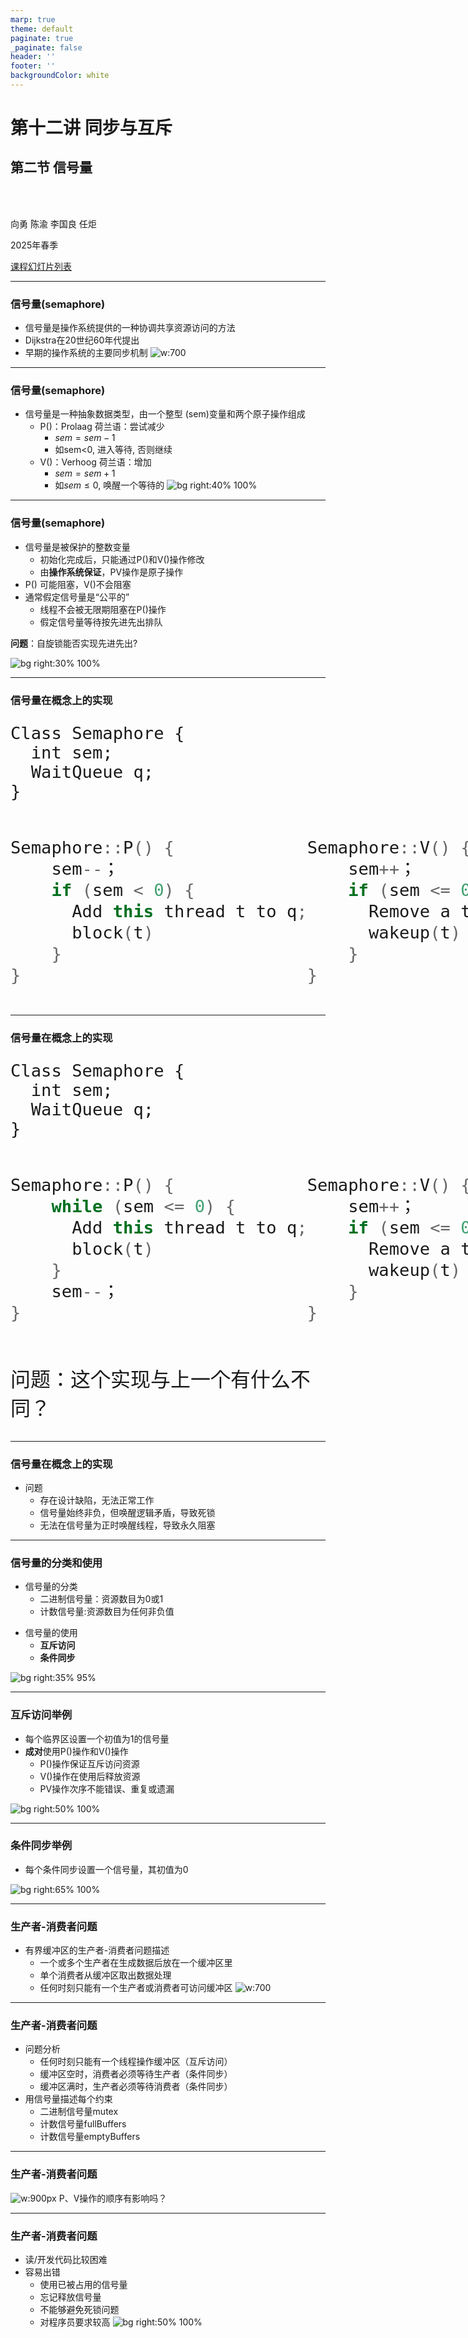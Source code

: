 ```yaml
---
marp: true
theme: default
paginate: true
_paginate: false
header: ''
footer: ''
backgroundColor: white
---
```


<!-- theme: gaia -->
<!-- _class: lead -->

# 第十二讲 同步与互斥

## 第二节 信号量

<br>
<br>

向勇 陈渝 李国良 任炬 

2025年春季

[课程幻灯片列表](https://www.yuque.com/xyong-9fuoz/qczol5/glemuu?)

---

### 信号量(semaphore)

- 信号量是操作系统提供的一种协调共享资源访问的方法
- Dijkstra在20世纪60年代提出
- 早期的操作系统的主要同步机制
![w:700](figs/basic-syncmutex.png)

<!--
Dijkstra 应译作“戴克斯特拉”
https://zhuanlan.zhihu.com/p/73390180
维基百科 Edsger Wybe Dijkstra 页面（https://en.wikipedia.org/wiki/Edsger_W._Dijkstra），Dijkstra 可读作 /ˈdaɪkstrə/ 或 [ˈdɛikstra]
-->
---

### 信号量(semaphore)
- 信号量是一种抽象数据类型，由一个整型 (sem)变量和两个原子操作组成
   - P()：Prolaag 荷兰语：尝试减少
      - $sem = sem - 1$
      - 如sem<0, 进入等待, 否则继续
   - V()：Verhoog 荷兰语：增加
      - $sem = sem + 1$
      - 如$sem \le 0$, 唤醒一个等待的
![bg right:40% 100%](figs/sema-train.png)

---

### 信号量(semaphore)
- 信号量是被保护的整数变量
   - 初始化完成后，只能通过P()和V()操作修改
   - 由**操作系统保证**，PV操作是原子操作
- P() 可能阻塞，V()不会阻塞
- 通常假定信号量是“公平的”
   - 线程不会被无限期阻塞在P()操作
   - 假定信号量等待按先进先出排队

**问题**：自旋锁能否实现先进先出?

![bg right:30% 100%](figs/sema-train.png)

---

### 信号量在概念上的实现

<!--
![w:1200](figs/semaphore-impl.png)
-->

<font size=6>

```
Class Semaphore {
  int sem;
  WaitQueue q; 
}
```

<style>
.container{
  display: flex;
}
.col {
  flex: 1;
}
</style>

<div class="container">

<div class="col">

```c++
Semaphore::P() {
    sem--；
    if (sem < 0) {
      Add this thread t to q;
      block(t)
    }
}
```

</div>

<div class="col">

```c++
Semaphore::V() {
    sem++；
    if (sem <= 0) {
      Remove a thread t from q;
      wakeup(t)
    }
}
```

</div>

</div>

</font>

---


### 信号量在概念上的实现

<font size=6>

```
Class Semaphore {
  int sem;
  WaitQueue q; 
}
```

<style>
.container{
  display: flex;
}
.col {
  flex: 1;
}
</style>

<div class="container">

<div class="col">

```c++
Semaphore::P() {
    while (sem <= 0) {
      Add this thread t to q;
      block(t)
    }
    sem--；
}
```

</div>

<div class="col">

```c++
Semaphore::V() {
    sem++；
    if (sem <= 0) {
      Remove a thread t from q;
      wakeup(t)
    }
}
```

</div>

</div>

问题：这个实现与上一个有什么不同？

</font>


---

### 信号量在概念上的实现

- 问题
  - 存在设计缺陷，无法正常工作
  - 信号量始终非负，但唤醒逻辑矛盾，导致死锁
  - 无法在信号量为正时唤醒线程，导致永久阻塞

---

### 信号量的分类和使用

* 信号量的分类
  - 二进制信号量：资源数目为0或1
  - 计数信号量:资源数目为任何非负值
<!-- - 两者等价：基于一个可以实现另一个 -->
* 信号量的使用
  - **互斥访问**
  - **条件同步**

![bg right:35% 95%](figs/sema-train.png)

---

### 互斥访问举例
- 每个临界区设置一个初值为1的信号量
- **成对**使用P()操作和V()操作
   -  P()操作保证互斥访问资源
   -  V()操作在使用后释放资源
   -  PV操作次序不能错误、重复或遗漏

![bg right:50% 100%](figs/semaphore-use-1.png)

---

### 条件同步举例

- 每个条件同步设置一个信号量，其初值为0

![bg right:65% 100%](figs/semaphore-use-2.png)

---

### 生产者-消费者问题

- 有界缓冲区的生产者-消费者问题描述
   - 一个或多个生产者在生成数据后放在一个缓冲区里
   - 单个消费者从缓冲区取出数据处理
   - 任何时刻只能有一个生产者或消费者可访问缓冲区
![w:700](figs/semaphore-use-3.png)

---

### 生产者-消费者问题

- 问题分析
   - 任何时刻只能有一个线程操作缓冲区（互斥访问）
   - 缓冲区空时，消费者必须等待生产者（条件同步）
   - 缓冲区满时，生产者必须等待消费者（条件同步）
- 用信号量描述每个约束
   - 二进制信号量mutex
   - 计数信号量fullBuffers
   - 计数信号量emptyBuffers

---

### 生产者-消费者问题

![w:900px](figs/semaphore-use-4.png)
P、V操作的顺序有影响吗？

---

### 生产者-消费者问题

- 读/开发代码比较困难
- 容易出错
   - 使用已被占用的信号量
   - 忘记释放信号量
   - 不能够避免死锁问题
   - 对程序员要求较高
![bg right:50% 100%](figs/semaphore-use-4.png)